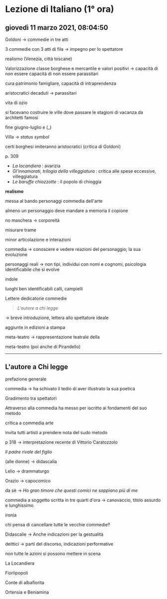 # Lezione di Italiano (1° ora)

## giovedì 11 marzo 2021, 08:04:50

Goldoni -> commedie in tre atti

3 commedie con 3 atti di fila -> impegno per lo spettatore 

realismo (Venezia, città toscane)

Valorizzazione classe borghese e mercantile e valori positivi -> capacità di non essere capacità di non essere parassitari

cura patrimonio famigliare, capacità di intraprendenza

aristocratici decaduti -> parassitari

vita di ozio

si facevano costruire le ville dove passare le stagioni di vacanza da architetti famosi

fine giugno-luglio e (_)

Villa -> *status symbol*

certi borghesi imiteranno aristocratici (critica di Goldoni)

p. 309

* *La locandiera* : avarizia
* *Gl'innamorati, trilogia della villeggiatura* : critica alle spese eccessive, villeggiatura
* *Le baruffe chiozzotte* : il popolo di chioggia

**realismo**

messa al bando personaggi commedia dell'arte



almeno un personaggio deve mandare a memoria il copione



no maschera -> corporeità



misurare trame

minor articolazione e interazioni



commedia -> conoscere e vedere reazioni del personaggio; la sua evoluzione



personaggi reali -> non tipi, individui con nomi e cognomi, psicologia identificabile che si evolve



indole



luoghi ben identificabili calli, campielli



Lettere dedicatorie commedie 

> *L'autore a chi legge*

-> breve introduzione, lettera allo spettatore ideale



aggiunte in edizioni a stampa

meta-teatro -> rappresentazione teatrale della 



meta-teatro (poi anche di Pirandello)

---

## L'autore a Chi legge



prefazione generale



commedia -> ha schivato il tedio di aver illustrato la sua poetica



Gradimento tra spettatori



Attraverso alla commedia ha messo per iscritto ai fondamenti del suo metodo



critica a commedia arte

invita tutti artisti a prendere nota del sudo metodo



p 318 -> interpretazione recente di Vittorio Caratozzolo



*Il padre rivale del figlio*



(alle donne) -> didascalia



Lelio -> drammaturgo

Orazio -> capocomico





da sè -> *Ho gran timore che questi comici ne sappiano più di me*



commedia a soggetto scritta in tre quarti d'ora -> canovaccio, titolo assurdo e lunghissimo

ironia

chi pensa di cancellare tutte le vecchie commedie?

Didascalie -> Anche indicazioni per la gestualità

deittici -> parti del discorso, indicazioni performative



non tutte le azioni si possono mettere in scena

La Locandiera



Fiorlipopoli

Conte di albafiorita

Ortensia e Beniamina